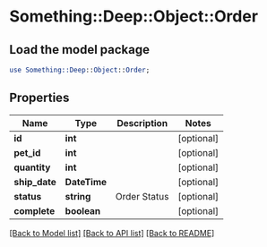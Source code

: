 # Something::Deep::Object::Order

## Load the model package
```perl
use Something::Deep::Object::Order;
```

## Properties
Name | Type | Description | Notes
------------ | ------------- | ------------- | -------------
**id** | **int** |  | [optional] 
**pet_id** | **int** |  | [optional] 
**quantity** | **int** |  | [optional] 
**ship_date** | **DateTime** |  | [optional] 
**status** | **string** | Order Status | [optional] 
**complete** | **boolean** |  | [optional] 

[[Back to Model list]](../README.md#documentation-for-models) [[Back to API list]](../README.md#documentation-for-api-endpoints) [[Back to README]](../README.md)


